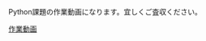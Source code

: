 <p>Python課題の作業動画になります。宜しくご査収ください。</p>
<a href="https://www.loom.com/share/dec0ac3223854a9193ebe64a6c63619a?sid=865a29c6-55b2-4a76-b223-b0ccc57929f5" target="_blank" rel="noopener noreferrer">作業動画</a>
